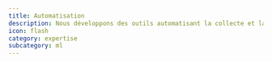 ```yaml
---
title: Automatisation
description: Nous développons des outils automatisant la collecte et la classification des données. Les technologies d'intelligence artificielle sont également utilisées afin de minimiser les marges d'erreur.
icon: flash
category: expertise
subcategory: ml
---
```

